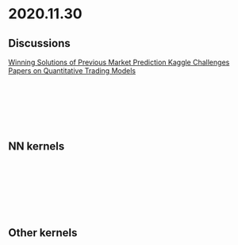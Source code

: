 # 2020.11.30

## Discussions

[Winning Solutions of Previous Market Prediction Kaggle Challenges](https://www.kaggle.com/c/jane-street-market-prediction/discussion/199189)<br>
[Papers on Quantitative Trading Models](https://www.kaggle.com/c/jane-street-market-prediction/discussion/199098)<br>
[]()<br>
[]()<br>
[]()<br>
[]()<br>
[]()<br>
[]()<br>



## NN kernels

[]()<br>
[]()<br>
[]()<br>
[]()<br>
[]()<br>
[]()<br>


## Other kernels

[]()<br>
[]()<br>
[]()<br>
[]()<br>
[]()<br>
[]()<br>
